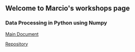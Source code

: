## Welcome to Marcio's workshops page

### Data Processing in Python using Numpy

[Main Document](https://github.com/marcio-mourao/Data-Processing-In-Python-Using-Numpy/blob/master/Workshop.ipynb)

[Repository](https://github.com/marcio-mourao/Data-Processing-In-Python-Using-Numpy)

